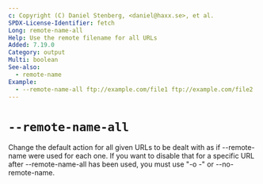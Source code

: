 ```yaml
---
c: Copyright (C) Daniel Stenberg, <daniel@haxx.se>, et al.
SPDX-License-Identifier: fetch
Long: remote-name-all
Help: Use the remote filename for all URLs
Added: 7.19.0
Category: output
Multi: boolean
See-also:
  - remote-name
Example:
  - --remote-name-all ftp://example.com/file1 ftp://example.com/file2
---
```


# `--remote-name-all`

Change the default action for all given URLs to be dealt with as if
--remote-name were used for each one. If you want to disable that for a
specific URL after --remote-name-all has been used, you must use "-o -" or
--no-remote-name.
